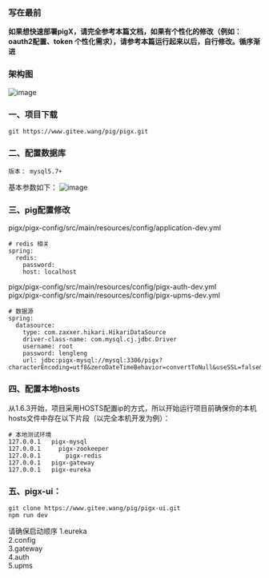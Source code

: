 ### 写在最前
**如果想快速部署pigX，请完全参考本篇文档，如果有个性化的修改（例如：oauth2配置、token 个性化需求），请参考本篇运行起来以后，自行修改。循序渐进**

### 架构图
![image](http://p0hpm86wj.bkt.clouddn.com/PIGX.png)
### 一、项目下载

```
git https://www.gitee.wang/pig/pigx.git
```

### 二、配置数据库

```
版本： mysql5.7+

```
基本参数如下：
![image](https://gitee.com/uploads/images/2018/0610/142651_72fad599_410595.png)


### 三、pig配置修改
pigx/pigx-config/src/main/resources/config/application-dev.yml

```
# redis 相关
spring:
  redis:
    password:
    host: localhost
```
pigx/pigx-config/src/main/resources/config/pigx-auth-dev.yml  
pigx/pigx-config/src/main/resources/config/pigx-upms-dev.yml

```
# 数据源
spring:
  datasource:
    type: com.zaxxer.hikari.HikariDataSource
    driver-class-name: com.mysql.cj.jdbc.Driver
    username: root
    password: lengleng
    url: jdbc:pigx-mysql://mysql:3306/pigx?characterEncoding=utf8&zeroDateTimeBehavior=convertToNull&useSSL=false&useJDBCCompliantTimezoneShift=true&useLegacyDatetimeCode=false&serverTimezone=Asia/Shanghai
```

### 四、配置本地hosts

从1.6.3开始，项目采用HOSTS配置ip的方式，所以开始运行项目前确保你的本机hosts文件中存在以下片段（以完全本机开发为例）：

```
# 本地测试环境
127.0.0.1   pigx-mysql
127.0.0.1	  pigx-zookeeper
127.0.0.1		pigx-redis
127.0.0.1	pigx-gateway
127.0.0.1	pigx-eureka
```

### 五、pigx-ui：

```
git clone https://www.gitee.wang/pig/pigx-ui.git
npm run dev
```
请确保启动顺序
1.eureka   
2.config  
3.gateway  
4.auth  
5.upms  
